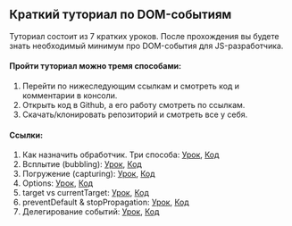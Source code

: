 ## Краткий туториал по DOM-событиям

Туториал состоит из 7 кратких уроков. После прохождения вы будете знать необходимый минимум про DOM-события для JS-разработчика.

#### Пройти туториал можно тремя способами:

1. Перейти по нижеследующим ссылкам и смотреть код и комментарии в консоли.
2. Открыть код в Github, а его работу смотреть по ссылкам.
3. Скачать/клонировать репозиторий и смотреть все у себя.

#### Ссылки:

1. Как назначить обработчик. Три способа:
   <a href="https://github.com/evgeniyPP/dom-events/blob/master/1-how-to-assign-event.html">Урок</a>,
   <a href="https://evgeniypp.github.io/dom-events/1-how-to-assign-event.html">Код</a>
2. Всплытие (bubbling):
   <a href="https://github.com/evgeniyPP/dom-events/blob/master/2-bubbling.html">Урок</a>,
   <a href="https://evgeniypp.github.io/dom-events/2-bubbling.html">Код</a>
3. Погружение (capturing):
   <a href="https://github.com/evgeniyPP/dom-events/blob/master/3-capturing.html">Урок</a>,
   <a href="https://evgeniypp.github.io/dom-events/3-capturing.html">Код</a>
4. Options:
   <a href="https://github.com/evgeniyPP/dom-events/blob/master/4-options.html">Урок</a>,
   <a href="https://evgeniypp.github.io/dom-events/4-options.html">Код</a>
5. target vs currentTarget:
   <a href="https://github.com/evgeniyPP/dom-events/blob/master/5-targetVsCurrentTarget.html">Урок</a>,
   <a href="https://evgeniypp.github.io/dom-events/5-targetVsCurrentTarget.html">Код</a>
6. preventDefault & stopPropagation:
   <a href="https://github.com/evgeniyPP/dom-events/blob/master/6-preventDefaultAndStopPropagation.html">Урок</a>,
   <a href="https://evgeniypp.github.io/dom-events/6-preventDefaultAndStopPropagation.html">Код</a>
7. Делегирование событий:
   <a href="https://github.com/evgeniyPP/dom-events/blob/master/7-delegation.html">Урок</a>,
   <a href="https://evgeniypp.github.io/dom-events/7-delegation.html">Код</a>

